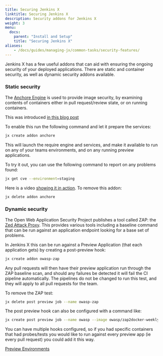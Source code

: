 ```yaml
---
title: Securing Jenkins X
linktitle: Securing Jenkins X
description: Security addons for Jenkins X
weight: 3
menu:
  docs:
    parent: "Install and Setup"
    title: "Securing Jenkins X"
aliases:
    - /docs/guides/managing-jx/common-tasks/security-features/
---
```


Jenkins X has a few useful addons that can aid with ensuring the ongoing security of your deployed applications. There are static and container security, as well as dynamic security addons available.

### Static security

The [Anchore Engine](https://github.com/anchore/anchore-engine) is used to provide image security, by examining contents of containers either in pull request/review state, or on running containers.

This was introduced [in this blog post](https://jenkins.io/blog/2018/05/08/jenkins-x-anchore/)

To enable this run the following command and let it prepare the services:

```sh
jx create addon anchore
```

This will launch the require engine and services, and make it available to run on any of your teams environments, and on any running preview applications.

To try it out, you can use the following command to report on any problems found:

```sh
jx get cve --environment=staging
```

Here is a video [showing it in action](https://youtu.be/rB8Sw0FqCQk). To remove this addon:

```sh
jx delete addon anchore
```



### Dynamic security

The Open Web Application Security Project publishes a tool called ZAP: the [Zed Attack Proxy](https://www.owasp.org/index.php/OWASP_Zed_Attack_Proxy_Project). This provides various tools including a baseline command that can be run against an application endpoint looking for a base set of problems.

In Jenkins X this can be run against a Preview Application (that each application gets) by creating a post-preview hook:

```sh
jx create addon owasp-zap
```

Any pull requests will then have their preview application run through the ZAP baseline scan, and should any failures be detected it will fail the CI pipeline automatically. The pipelines do not be changed to run this test, and they will apply to all pull requests for the team.

To remove the ZAP test:

```sh
jx delete post preview job --name owasp-zap
```

The post preview hook can also be configured with a command like:

```sh
jx create post preview job --name owasp --image owasp/zap2docker-weekly:latest -c "zap-baseline.py" -c "-I" -c "-t" -c "\$(JX_PREVIEW_URL)"
```

You can have multiple hooks configured, so if you had specific containers that had probes/tests you would like to run against every preview app (ie every pull request) you could add it this way.


[Preview Environments](/docs/reference/preview/)

